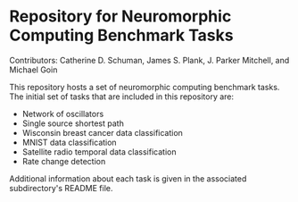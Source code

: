 # Repository for Neuromorphic Computing Benchmark Tasks

Contributors: Catherine D. Schuman, James S. Plank, J. Parker Mitchell, and Michael Goin

This repository hosts a set of neuromorphic computing benchmark tasks.  The initial set of tasks that are included in this repository are:
- Network of oscillators
- Single source shortest path 
- Wisconsin breast cancer data classification
- MNIST data classification
- Satellite radio temporal data classification
- Rate change detection

Additional information about each task is given in the associated subdirectory's README file.
